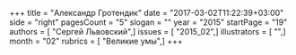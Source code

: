 +++
title = "Александр Гротендик"
date = "2017-03-02T11:22:39+03:00"
side = "right"
pagesCount = "5"
slogan = ""
year = "2015"
startPage = "19"
authors = [ "Сергей Львовский",]
issues = [ "2015_02",]
illustrators = [ "",]
month = "02"
rubrics = [ "Великие умы",]
+++
